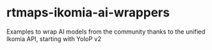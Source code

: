 # rtmaps-ikomia-ai-wrappers
Examples to wrap AI models from the community thanks to the unified Ikomia API, starting with YoloP v2
